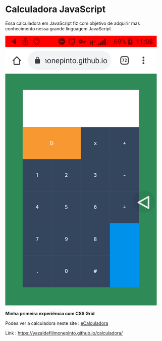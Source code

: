 # Calculadora JavaScript
Essa calculadora em JavaScript fiz com objetivo de adquirir mas conhecimento nessa grande linguagem JavaScript 

<img src="public/Screenshot_20210326-110844.png" >


**Minha primeira experiência com CSS Grid**

Podes ver a calculadora neste site : [eCalculadora](https://yazaldefilimonepinto.github.io/calculadora/)

Link : https://yazaldefilimonepinto.github.io/calculadora/
